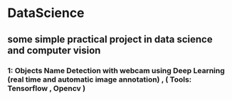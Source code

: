 # DataScience
## some simple practical project in data science and computer vision 


### 1: Objects Name Detection with webcam using Deep Learning (real time and automatic image annotation) , ( Tools: Tensorflow , Opencv ) 

